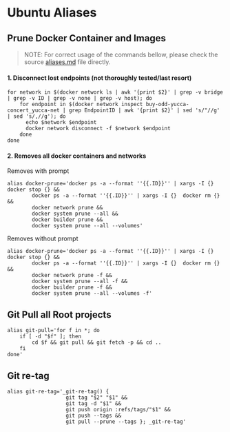 # Ubuntu Aliases

## Prune Docker Container and Images

>NOTE: For correct usage of the commands bellow, please check the source [aliases.md](https://github.com/jesperancinha/jeorg-cloud-test-drives/blob/main/docs/system/ubuntu/aliases.md) file directly.

#### 1. Disconnect lost endpoints (not thoroughly tested/last resort)

```shell
for network in $(docker network ls | awk '{print $2}' | grep -v bridge | grep -v ID | grep -v none | grep -v host); do
    for endpoint in $(docker network inspect buy-odd-yucca-concert_yucca-net | grep EndpointID | awk '{print $2}' | sed 's/"//g' | sed 's/,//g'); do
      echo $network $endpoint
      docker network disconnect -f $network $endpoint
    done
done
```

#### 2. Removes all docker containers and networks

Removes with prompt

```shell
alias docker-prune='docker ps -a --format ''{{.ID}}'' | xargs -I {}  docker stop {} &&
        docker ps -a --format ''{{.ID}}'' | xargs -I {}  docker rm {} &&
        docker network prune &&
        docker system prune --all &&
        docker builder prune &&
        docker system prune --all --volumes'
```

Removes without prompt

```shell
alias docker-prune='docker ps -a --format ''{{.ID}}'' | xargs -I {}  docker stop {} &&
        docker ps -a --format ''{{.ID}}'' | xargs -I {}  docker rm {} &&
        docker network prune -f &&
        docker system prune --all -f &&
        docker builder prune -f &&
        docker system prune --all --volumes -f'
```

## Git Pull all Root projects

```shell
alias git-pull='for f in *; do
    if [ -d "$f" ]; then
        cd $f && git pull && git fetch -p && cd ..
    fi
done'
```

## Git re-tag

```shell
alias git-re-tag='_git-re-tag() {
                   git tag "$2" "$1" &&
                   git tag -d "$1" &&
                   git push origin :refs/tags/"$1" &&
                   git push --tags &&
                   git pull --prune --tags }; _git-re-tag'
```
